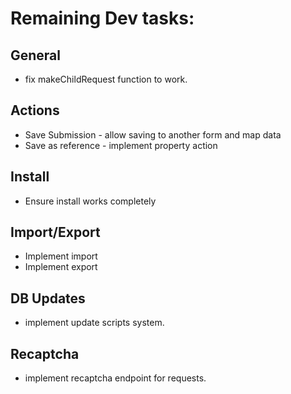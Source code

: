 # Remaining Dev tasks:

## General
 - fix makeChildRequest function to work.

## Actions

 - Save Submission - allow saving to another form and map data
 - Save as reference - implement property action
 
## Install
 - Ensure install works completely
 
## Import/Export
 - Implement import
 - Implement export
 
## DB Updates
 - implement update scripts system.
 
## Recaptcha
 - implement recaptcha endpoint for requests.
